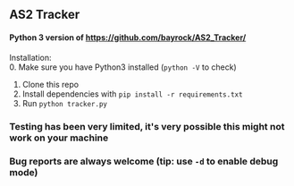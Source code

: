 ## AS2 Tracker
#### Python 3 version of https://github.com/bayrock/AS2_Tracker/

Installation:  
0. Make sure you have Python3 installed (`python -V` to check)  
1. Clone this repo  
2. Install dependencies with `pip install -r requirements.txt`  
3. Run `python tracker.py`  

### Testing has been very limited, it's very possible this might not work on your machine
### Bug reports are always welcome (tip: use `-d` to enable debug mode)
